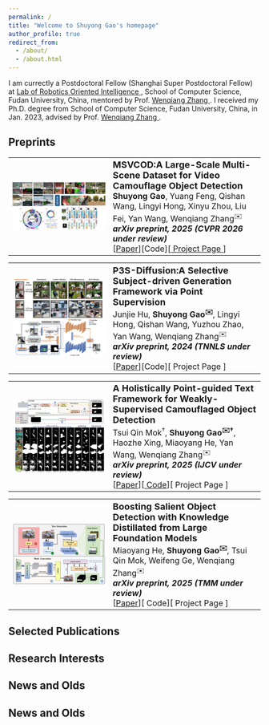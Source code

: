 ```yaml
---
permalink: /
title: "Welcome to Shuyong Gao's homepage"
author_profile: true
redirect_from: 
  - /about/
  - /about.html
---
```


I am currectly a Postdoctoral Fellow (Shanghai Super Postdoctoral Fellow) at <a href="https://www.fudanroilab.com/"> Lab of Robotics Oriented Intelligence </a>, School of Computer Science, Fudan University, China, mentored by Prof. <a href="https://faet.fudan.edu.cn/e4/28/c23898a255016/page.htm"> Wenqiang Zhang </a>. I received my Ph.D. degree from School of Computer Science, Fudan University, China, in Jan. 2023, advised by Prof. <a href="https://faet.fudan.edu.cn/e4/28/c23898a255016/page.htm"> Wenqiang Zhang </a>.


<!--

--> 

Preprints
----
<table style="width:100%; border-collapse: collapse; border: none;">
  <tr>
    <th width="40%" style="border: none;">
      <img src="../paper_images/msvcod.png" width="350"/>
    </th>
    <th style="text-align:left; border: none;" width="60%">
            <span style="font-size:18px">MSVCOD:A Large-Scale Multi-Scene Dataset for Video Camouflage Object Detection </span><br>
            <span style="font-weight:normal;font-size:16px"> <b>Shuyong Gao</b>, Yuang Feng, Qishan Wang, Lingyi Hong, Xinyu Zhou, Liu Fei, Yan Wang, Wenqiang Zhang<sup>✉️</sup></span><br>
            <span style="font-weight:border:;font-size:16px"> <em>arXiv preprint, 2025 (CVPR 2026 under review)</em> </span><br>
            <span style="font-weight:normal;font-size:16px">[<a href="">Paper</a>][<a>Code</a>][<a href="https://shuyonggao.github.io/MSVCOD"> Project Page </a>]</span>
    </th>
  </tr> 
</table>


<table style="width:100%; border-collapse: collapse; border: none;">
  <tr>
    <th width="40%" style="border: none;">
      <img src="../paper_images/P3S-Diffusion.png" width="350"/>
    </th>
    <th style="text-align:left; border: none;" width="60%">
            <span style="font-size:18px">P3S-Diffusion:A Selective Subject-driven Generation Framework via Point Supervision </span><br>
            <span style="font-weight:normal;font-size:16px">Junjie Hu, <b>Shuyong Gao<sup>✉️</sup></b>, Lingyi Hong, Qishan Wang, Yuzhou Zhao, Yan Wang, Wenqiang Zhang<sup>✉️</sup></span><br>
            <span style="font-weight:border:;font-size:16px"> <em>arXiv preprint, 2024 (TNNLS under review)</em> </span><br>
            <span style="font-weight:normal;font-size:16px">[<a href="https://arxiv.org/pdf/2412.19533">Paper</a>][<a>Code</a>][<a> Project Page </a>]</span>
    </th>
  </tr> 
</table>

<table style="width:100%; border-collapse: collapse; border: none;">
  <tr>
    <th width="40%" style="border: none;">
      <img src="../paper_images/holistically_cod.png" width="350"/>
    </th>
    <th style="text-align:left; border: none;" width="60%">
            <span style="font-size:18px">A Holistically Point-guided Text Framework for Weakly-Supervised Camouflaged Object Detection </span><br>
            <span style="font-weight:normal;font-size:16px">Tsui Qin Mok<sup>†</sup>, <b>Shuyong Gao<sup>✉️†</sup></b>, Haozhe Xing, Miaoyang He, Yan Wang, Wenqiang Zhang<sup>✉️</sup></span><br>
            <span style="font-weight:border;font-size:16px"> <em> arXiv preprint, 2025 (IJCV under review) </em> </span><br>
            <span style="font-weight:normal;font-size:16px">[<a href="https://arxiv.org/pdf/2501.06038">Paper</a>][<a href="https://github.com/shuyonggao/HPGT_WSCOD"> Code</a>][<a> Project Page </a>]</span>
    </th>
  </tr> 
</table>


<table style="width:100%; border-collapse: collapse; border: none;">
  <tr>
    <th width="40%" style="border: none;">
      <img src="../paper_images/boosting_sod.png" width="350"/>
    </th>
    <th style="text-align:left; border: none;" width="60%">
            <span style="font-size:18px">Boosting Salient Object Detection with Knowledge Distillated from Large Foundation Models </span><br>
            <span style="font-weight:normal;font-size:16px">Miaoyang He, <b>Shuyong Gao<sup>✉️</sup></b>, Tsui Qin Mok, Weifeng Ge, Wenqiang Zhang<sup>✉️</sup></span><br>
            <span style="font-weight:border;font-size:16px"> <em> arXiv preprint, 2025 (TMM under review)</em> </span><br>
            <span style="font-weight:normal;font-size:16px">[<a href="https://arxiv.org/abs/2501.04582">Paper</a>][<a> Code</a>][<a> Project Page </a>]</span>
    </th>
  </tr> 
</table>

Selected Publications
------

Research Interests
------

News and Olds
------

News and Olds
------
